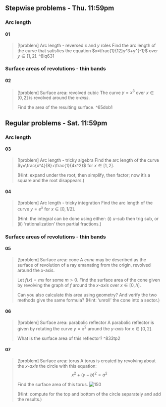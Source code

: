 ## Stepwise problems - Thu. 11:59pm
### Arc length
#### 01
> [!problem] Arc length - reversed $x$ and $y$ roles
> Find the arc length of the curve that satisfies the equation $x=\frac{1}{12}y^3+y^{-1}$ over $y\in[1,2]$. ^8iq631

### Surface areas of revolutions - thin bands
#### 02
> [!problem] Surface area: revolved cubic
> The curve $y=x^3$ over $x\in[0,2]$ is revolved around the *$x$-axis*.
> 
> Find the area of the resulting surface. ^65dob1

## Regular problems - Sat. 11:59pm
### Arc length
#### 03
> [!problem] Arc length - tricky algebra
> Find the arc length of the curve $y=\frac{x^4}{8}+\frac{1}{4x^2}$ for $x\in[1,2]$.
> 
> (Hint: expand under the root, then simplify, then factor; now it’s a square and the root disappears.)
#### 04
> [!problem] Arc length - tricky integration
> Find the arc length of the curve $y=e^x$ for $x\in[0,1/2]$.
> 
> (Hint: the integral can be done using either: (i) $u$-sub then trig sub, or (ii) ‘rationalization’ then partial fractions.)

### Surface areas of revolutions - thin bands
#### 05
> [!problem] Surface area: cone
> A *cone* may be described as the surface of revolution of a ray emanating from the origin, revolved around the $x$-axis.
> 
> Let $f(x)=mx$ for some $m>0$. Find the surface area of the cone given by revolving the graph of $f$ around the *$x$-axis* over $x\in[0,h]$.
> 
> Can you also calculate this area using geometry? And verify the two methods give the same formula? (Hint: ‘unroll’ the cone into a sector.)
#### 06
> [!problem] Surface area: parabolic reflector
> A parabolic reflector is given by rotating the curve $y=x^2$ around the *$y$-axis* for $x\in[0,2]$.
> 
> What is the surface area of this reflector? ^833tp2
#### 07
> [!problem] Surface area: torus
> A torus is created by revolving about the *$x$-axis* the circle with this equation: $$x^2+(y-b)^2=a^2$$
> 
> Find the surface area of this torus.
> ![150](Pasted%20image%2020240919092119.png)
> 
> (Hint: compute for the top and bottom of the circle separately and add the results.)

